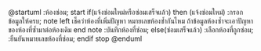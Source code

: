 @startuml
:ห้องซ่อม;
start
if(แจ้งซ่อมใหม่หรือซ่อมเสร็จแล้ว) then (แจ้งซ่อมใหม่)
:กรอกข้อมูลให้ครบ;
note left
เช็คว่าห้องที่เพิ่มปัญหา หมายเลขห้องซ้ำกันไหม
ถ้าข้อมูลห้องซ้ำจะเอาปัญหาของห้องที่ซ้ำมาต่อห้องเดิม
end note
:บันทึกห้องที่ซ่อม;
else(ซ่อมเสร็จแล้ว)
:เลือกห้องที่ถูกซ่อม;
:ยืนยันหมายเลขห้องที่ซ่อม;
endif
stop
@enduml